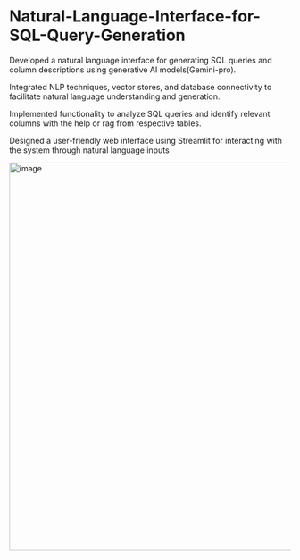 # Natural-Language-Interface-for-SQL-Query-Generation
Developed a natural language interface for generating SQL queries and column descriptions using generative AI models(Gemini-pro).

Integrated NLP techniques, vector stores, and database connectivity to facilitate natural language understanding and generation.

Implemented functionality to analyze SQL queries and identify relevant columns with the help or rag from respective tables.

Designed a user-friendly web interface using Streamlit for interacting with the system through natural language inputs

<img width="695" alt="image" src="https://github.com/vishnu020/Natural-Language-Interface-for-SQL-Query-Generation/assets/107911588/8fead8aa-995a-4e30-bf92-fb90f6485ed0">

